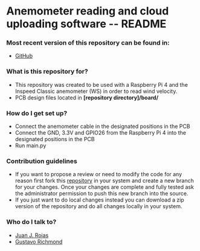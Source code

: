 Anemometer reading and cloud uploading software -- README
============

### Most recent version of this repository can be found in: ###

* [GitHub](https://github.com/juanjorojash/anemometer/)

### What is this repository for? ###

* This repository was created to be used with a Raspberry Pi 4 and the Inspeed Classic anemometer (WS) in order to read wind velocity. 
* PCB design files located in **[repository directory]/board/**

### How do I get set up? ###

* Connect the anemometer cable in the designated positions in the PCB
* Connect the GND, 3.3V and GPIO26 from the Raspberry Pi 4 into the designated positions in the PCB
* Run main.py

### Contribution guidelines ###

* If you want to propose a review or need to modify the code for any reason first fork this [repository](https://github.com/juanjorojash/anemometer/) in your system and create a new branch for your changes. Once your changes are complete and fully tested ask the administrator permission to push this new branch into the source.
* If you just want to do local changes instead you can download a zip version of the repository and do all changes locally in your system. 

### Who do I talk to? ###

* [Juan J. Rojas](mailto:juan.rojas@tec.ac.cr)
* [Gustavo Richmond](mailto:grichmond@tec.ac.cr)
